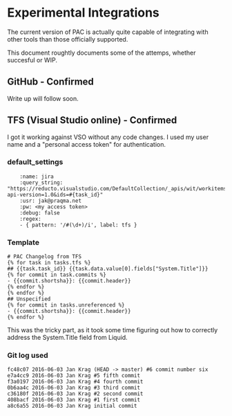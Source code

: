 # Experimental Integrations

The current version of PAC is actually quite capable of integrating with other tools than those officially supported.

This document roughtly documents some of the attemps, whether succesful or WIP.

## GitHub - Confirmed
Write up will follow soon.

## TFS (Visual Studio online) - Confirmed
I got it working against VSO without any code changes. I used my user name and a "personal access token" for authentication.

### default_settings    
```
    :name: jira
    :query_string: "https://reducto.visualstudio.com/DefaultCollection/_apis/wit/workitems?api-version=1.0&ids=#{task_id}"
    :usr: jak@praqma.net
    :pw: <my access token>
    :debug: false
    :regex:
    - { pattern: '/#(\d+)/i', label: tfs }      
```

### Template
```
# PAC Changelog from TFS
{% for task in tasks.tfs %}
## {{task.task_id}} {{task.data.value[0].fields["System.Title"]}}
{% for commit in task.commits %}
- {{commit.shortsha}}: {{commit.header}}
{% endfor %}
{% endfor %}
## Unspecified
{% for commit in tasks.unreferenced %}
- {{commit.shortsha}}: {{commit.header}} 
{% endfor %}
```

This was the tricky part, as it took some time figuring out how to correctly address the System.Title field from Liquid.

### Git log used
```
fc48c07 2016-06-03 Jan Krag (HEAD -> master) #6 commit number six
e7a4cc9 2016-06-03 Jan Krag #5 fifth commit
f3a0197 2016-06-03 Jan Krag #4 fourth commit
0b6aa4c 2016-06-03 Jan Krag #3 third commit
c36180f 2016-06-03 Jan Krag #2 second commit
408bacf 2016-06-03 Jan Krag #1 first commit
a8c6a55 2016-06-03 Jan Krag initial commit
```
